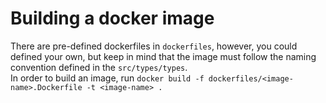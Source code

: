 # Building a docker image

There are pre-defined dockerfiles in `dockerfiles`, however, you could defined your own, but keep in mind that the image must follow the naming convention defined in the `src/types/types`.  
In order to build an image, run
`docker build -f dockerfiles/<image-name>.Dockerfile -t <image-name> .`
